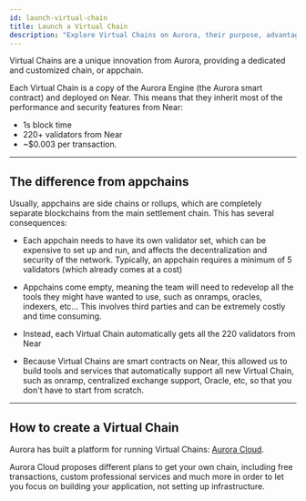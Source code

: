 ```yaml
---
id: launch-virtual-chain
title: Launch a Virtual Chain
description: "Explore Virtual Chains on Aurora, their purpose, advantages, and how to create one with Aurora Cloud"
---
```


Virtual Chains are a unique innovation from Aurora, providing a dedicated and customized chain, or appchain.

Each Virtual Chain is a copy of the Aurora Engine (the Aurora smart contract) and deployed on Near. This means that they inherit most of the performance and security features from Near:

- 1s block time
- 220+ validators from Near
- ~$0.003 per transaction.

---

## The difference from appchains

Usually, appchains are side chains or rollups, which are completely separate blockchains from the main settlement chain. This has several consequences:

- Each appchain needs to have its own validator set, which can be expensive to set up and run, and affects the decentralization and security of the network. Typically, an appchain requires a minimum of 5 validators (which already comes at a cost)

- Appchains come empty, meaning the team will need to redevelop all the tools they might have wanted to use, such as onramps, oracles, indexers, etc... This involves third parties and can be extremely costly and time consuming.

- Instead, each Virtual Chain automatically gets all the 220 validators from Near

- Because Virtual Chains are smart contracts on Near, this allowed us to build tools and services that automatically support all new Virtual Chain, such as onramp, centralized exchange support, Oracle, etc, so that you don't have to start from scratch.

---

## How to create a Virtual Chain

Aurora has built a platform for running Virtual Chains: [Aurora Cloud](https://auroracloud.dev/).

Aurora Cloud proposes different plans to get your own chain, including free transactions, custom professional services and much more in order to let you focus on building your application, not setting up infrastructure.